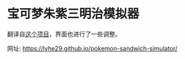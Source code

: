 # 宝可梦朱紫三明治模拟器

翻译自[这个项目](https://github.com/cecilbowen/pokemon-sandwich-simulator)，界面也进行了一些调整。

网址: https://lvhe29.github.io/pokemon-sandwich-simulator/


